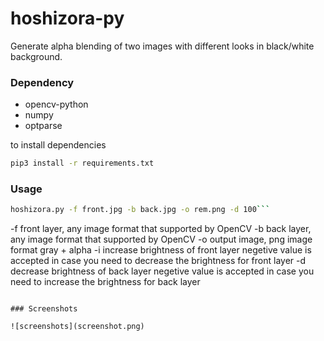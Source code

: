 # hoshizora-py
Generate alpha blending of two images with different looks in black/white background.

### Dependency
- opencv-python
- numpy
- optparse

to install dependencies
```bash
pip3 install -r requirements.txt
```

### Usage
```bash
hoshizora.py -f front.jpg -b back.jpg -o rem.png -d 100```
```
-f front layer, any image format that supported by OpenCV
-b back layer, any image format that supported by OpenCV
-o output image, png image format gray + alpha
-i increase brightness of front layer
     negetive value is accepted in case you need to decrease the brightness for front layer
-d decrease brightness of back layer
     negetive value is accepted in case you need to increase the brightness for back layer
```

### Screenshots

![screenshots](screenshot.png)
